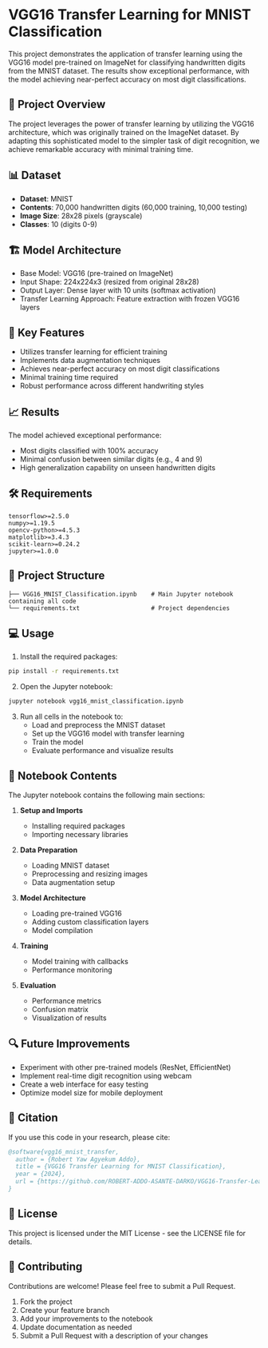 # VGG16 Transfer Learning for MNIST Classification

This project demonstrates the application of transfer learning using the VGG16 model pre-trained on ImageNet for classifying handwritten digits from the MNIST dataset. The results show exceptional performance, with the model achieving near-perfect accuracy on most digit classifications.

## 🎯 Project Overview

The project leverages the power of transfer learning by utilizing the VGG16 architecture, which was originally trained on the ImageNet dataset. By adapting this sophisticated model to the simpler task of digit recognition, we achieve remarkable accuracy with minimal training time.

## 📊 Dataset

- **Dataset**: MNIST
- **Contents**: 70,000 handwritten digits (60,000 training, 10,000 testing)
- **Image Size**: 28x28 pixels (grayscale)
- **Classes**: 10 (digits 0-9)

## 🏗️ Model Architecture

- Base Model: VGG16 (pre-trained on ImageNet)
- Input Shape: 224x224x3 (resized from original 28x28)
- Output Layer: Dense layer with 10 units (softmax activation)
- Transfer Learning Approach: Feature extraction with frozen VGG16 layers

## 🚀 Key Features

- Utilizes transfer learning for efficient training
- Implements data augmentation techniques
- Achieves near-perfect accuracy on most digit classifications
- Minimal training time required
- Robust performance across different handwriting styles

## 📈 Results

The model achieved exceptional performance:
- Most digits classified with 100% accuracy
- Minimal confusion between similar digits (e.g., 4 and 9)
- High generalization capability on unseen handwritten digits

## 🛠️ Requirements

```
tensorflow>=2.5.0
numpy>=1.19.5
opencv-python>=4.5.3
matplotlib>=3.4.3
scikit-learn>=0.24.2
jupyter>=1.0.0
```

## 📁 Project Structure

```
├── VGG16_MNIST_Classification.ipynb    # Main Jupyter notebook containing all code
└── requirements.txt                    # Project dependencies
```

## 💻 Usage

1. Install the required packages:
```bash
pip install -r requirements.txt
```

2. Open the Jupyter notebook:
```bash
jupyter notebook vgg16_mnist_classification.ipynb
```

3. Run all cells in the notebook to:
   - Load and preprocess the MNIST dataset
   - Set up the VGG16 model with transfer learning
   - Train the model
   - Evaluate performance and visualize results

## 📔 Notebook Contents

The Jupyter notebook contains the following main sections:

1. **Setup and Imports**
   - Installing required packages
   - Importing necessary libraries

2. **Data Preparation**
   - Loading MNIST dataset
   - Preprocessing and resizing images
   - Data augmentation setup

3. **Model Architecture**
   - Loading pre-trained VGG16
   - Adding custom classification layers
   - Model compilation

4. **Training**
   - Model training with callbacks
   - Performance monitoring

5. **Evaluation**
   - Performance metrics
   - Confusion matrix
   - Visualization of results

## 🔍 Future Improvements

- Experiment with other pre-trained models (ResNet, EfficientNet)
- Implement real-time digit recognition using webcam
- Create a web interface for easy testing
- Optimize model size for mobile deployment

## 📝 Citation

If you use this code in your research, please cite:

```bibtex
@software{vgg16_mnist_transfer,
  author = {Robert Yaw Agyekum Addo},
  title = {VGG16 Transfer Learning for MNIST Classification},
  year = {2024},
  url = {https://github.com/ROBERT-ADDO-ASANTE-DARKO/VGG16-Transfer-Learning-MNIST-Classification}
}
```

## 📄 License

This project is licensed under the MIT License - see the LICENSE file for details.

## 👥 Contributing

Contributions are welcome! Please feel free to submit a Pull Request.

1. Fork the project
2. Create your feature branch
3. Add your improvements to the notebook
4. Update documentation as needed
5. Submit a Pull Request with a description of your changes
